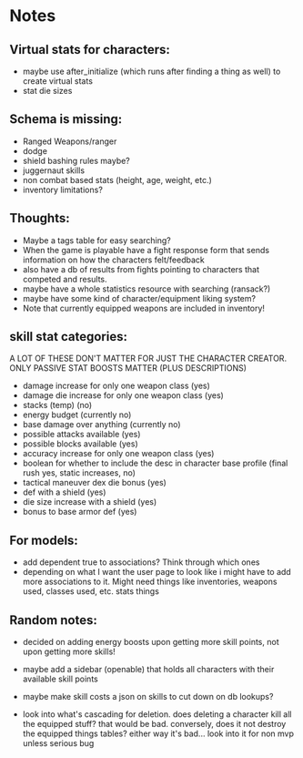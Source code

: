 # Notes


## Virtual stats for characters:

- maybe use after_initialize (which runs after finding a thing as well) to create virtual stats
- stat die sizes


## Schema is missing:

- Ranged Weapons/ranger
- dodge
- shield bashing rules maybe?
- juggernaut skills
- non combat based stats (height, age, weight, etc.)
- inventory limitations?

## Thoughts:

- Maybe a tags table for easy searching?
- When the game is playable have a fight response form that sends information on how the characters felt/feedback
- also have a db of results from fights pointing to characters that competed and results.
- maybe have a whole statistics resource with searching (ransack?)
- maybe have some kind of character/equipment liking system?
- Note that currently equipped weapons are included in inventory!


## skill stat categories:

A LOT OF THESE DON'T MATTER FOR JUST THE CHARACTER CREATOR. ONLY PASSIVE STAT BOOSTS MATTER (PLUS DESCRIPTIONS)
- damage increase for only one weapon class (yes)
- damage die increase for only one weapon class (yes)
- stacks (temp) (no)
- energy budget (currently no)
- base damage over anything (currently no)
- possible attacks available (yes)
- possible blocks available (yes)
- accuracy increase for only one weapon class (yes)
- boolean for whether to include the desc in character base profile (final rush yes, static increases, no)
- tactical maneuver dex die bonus (yes)
- def with a shield (yes)
- die size increase with a shield (yes)
- bonus to base armor def (yes)

## For models:

- add dependent true to associations? Think through which ones
- depending on what I want the user page to look like i might have to add more associations to it. Might need things like inventories, weapons used, classes used, etc. stats things

## Random notes:

- decided on adding energy boosts upon getting more skill points, not upon getting more skills!

- maybe add a sidebar (openable) that holds all characters with their available skill points

- maybe make skill costs a json on skills to cut down on db lookups?

- look into what's cascading for deletion. does deleting a character kill all the equipped stuff? that would be bad. conversely, does it not destroy the equipped things tables? either way it's bad... look into it for non mvp unless serious bug
